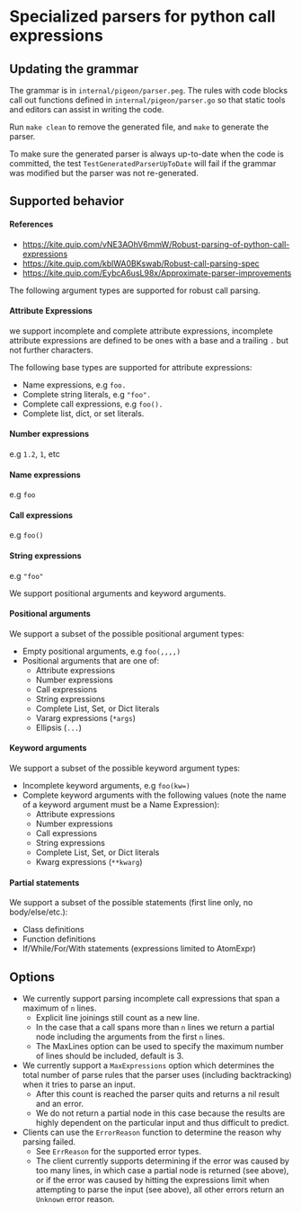 # Specialized parsers for python call expressions

## Updating the grammar

The grammar is in `internal/pigeon/parser.peg`. The rules with code blocks call out functions defined in `internal/pigeon/parser.go` so that static tools and editors can assist in writing the code.

Run `make clean` to remove the generated file, and `make` to generate the parser.

To make sure the generated parser is always up-to-date when the code is committed, the test `TestGeneratedParserUpToDate` will fail if the grammar was modified but the parser was not re-generated.

## Supported behavior

#### References
- https://kite.quip.com/vNE3AOhV6mmW/Robust-parsing-of-python-call-expressions
- https://kite.quip.com/kblWA0BKswab/Robust-call-parsing-spec
- https://kite.quip.com/EybcA6usL98x/Approximate-parser-improvements

The following argument types are supported for robust call parsing.

#### Attribute Expressions
we support incomplete and complete attribute expressions, incomplete attribute expressions are defined to be ones with a base and a trailing `.` but not further characters.

The following base types are supported for attribute expressions:
- Name expressions, e.g `foo.`
- Complete string literals, e.g `"foo".`
- Complete call expressions, e.g `foo().`
- Complete list, dict, or set literals.

#### Number expressions
e.g `1.2`, `1`, etc

#### Name expressions
e.g `foo`

#### Call expressions
e.g `foo()`

#### String expressions
e.g `"foo"`

We support positional arguments and keyword arguments.

#### Positional arguments
We support a subset of the possible positional argument types:
- Empty positional arguments, e.g `foo(,,,,)`
- Positional arguments that are one of:
  - Attribute expressions
  - Number expressions
  - Call expressions
  - String expressions
  - Complete List, Set, or Dict literals
  - Vararg expressions (`*args`)
  - Ellipsis (`...`)

#### Keyword arguments
We support a subset of the possible keyword argument types:
- Incomplete keyword arguments, e.g `foo(kw=)`
- Complete keyword arguments with the following values (note the name of a keyword argument must be a Name Expression):
  - Attribute expressions
  - Number expressions
  - Call expressions
  - String expressions
  - Complete List, Set, or Dict literals
  - Kwarg expressions (`**kwarg`)

#### Partial statements
We support a subset of the possible statements (first line only, no body/else/etc.):
- Class definitions
- Function definitions
- If/While/For/With statements (expressions limited to AtomExpr)

## Options
- We currently support parsing incomplete call expressions that span a maximum of `n` lines.
  - Explicit line joinings still count as a new line.
  - In the case that a call spans more than `n` lines we return a partial node including the arguments from the first `n` lines.
  - The MaxLines option can be used to specify the maximum number of lines should be included, default is 3.
- We currently support a `MaxExpressions` option which determines the total number of parse rules that the parser uses (including backtracking) when it tries to parse an input.
  - After this count is reached the parser quits and returns a nil result and an error.
  - We do not return a partial node in this case because the results are highly dependent on the particular input and thus difficult to predict.
- Clients can use the `ErrorReason` function to determine the reason why parsing failed.
  - See `ErrReason` for the supported error types.
  - The client currently supports determining if the error was caused by too many lines, in which case a partial node is returned (see above), or if the error was caused by hitting the expressions limit when attempting to parse the input (see above), all other errors return an `Unknown` error reason.
